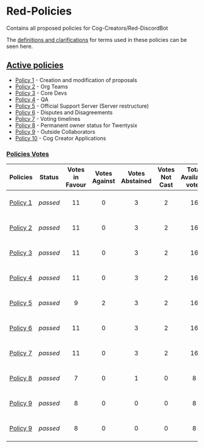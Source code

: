 # Red-Policies
Contains all proposed policies for Cog-Creators/Red-DiscordBot

The [definitions and clarifications](definitions.md) for terms used in these policies can be seen here. 

## [Active policies](policies/accepted)
- [Policy 1](policies/accepted/1.md) - Creation and modification of proposals
- [Policy 2](policies/accepted/2.md) - Org Teams
- [Policy 3](policies/accepted/3.md) - Core Devs
- [Policy 4](policies/accepted/4.md) - QA
- [Policy 5](policies/accepted/5.md) - Official Support Server (Server restructure)
- [Policy 6](policies/accepted/6.md) - Disputes and Disagreements
- [Policy 7](policies/accepted/7.md) - Voting timelines
- [Policy 8](policies/accepted/8.md) - Permanent owner status for Twentysix
- [Policy 9](policies/accepted/9.md) - Outside Collaborators
- [Policy 10](policies/accepted/10.md) - Cog Creator Applications

### <ins>Policies Votes</ins>
| Policies | Status | Votes in Favour | Votes Against | Votes Abstained | Votes Not Cast | Total Available votes | Date |
|:---|---|:---:|:---:|:---:|:---:|:---:|:---:|
| [Policy 1](policies/accepted/1.md) | *passed* | 11 | 0 | 3 | 2 | 16 | 1st of August 2020
| [Policy 2](policies/accepted/2.md) | *passed* | 11 | 0 | 3 | 2 | 16 | 1st of August 2020
| [Policy 3](policies/accepted/3.md) | *passed* | 11 | 0 | 3 | 2 | 16 | 1st of August 2020
| [Policy 4](policies/accepted/4.md) | *passed* | 11 | 0 | 3 | 2 | 16 | 1st of August 2020
| [Policy 5](policies/accepted/5.md) | *passed* | 9 | 2 | 3 | 2 | 16 | 1st of August 2020
| [Policy 6](policies/accepted/6.md) | *passed* | 11 | 0 | 3 | 2 | 16 | 1st of August 2020
| [Policy 7](policies/accepted/7.md) | *passed* | 11 | 0 | 3 | 2 | 16 | 1st of August 2020
| [Policy 8](policies/accepted/8.md) | *passed* | 7 | 0 | 1 | 0 | 8 | 2nd of August 2020
| [Policy 9](policies/accepted/9.md) | *passed* | 8 | 0 | 0 | 0 | 8 | 5th of October 2020
| [Policy 9](policies/accepted/9.md) | *passed* | 8 | 0 | 0 | 0 | 8 | 11th of November 2020
